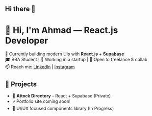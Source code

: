 ## Hi there 👋
# 👋 Hi, I'm Ahmad — React.js Developer

🚀 Currently building modern UIs with **React.js** + **Supabase**  
🎓 BBA Student | 💼 Working in a startup | 🤝 Open to freelance & collab  
📫 Reach me: [LinkedIn](https://linkedin.com/in/yourname) | [Instagram](https://instagram.com/yourname)
<!--
## 🧰 Tech Stack
![React](https://img.shields.io/badge/-React-61DAFB?logo=react&logoColor=white&style=flat)
![Supabase](https://img.shields.io/badge/-Supabase-3FCF8E?logo=supabase&logoColor=white&style=flat)
![HTML](https://img.shields.io/badge/-HTML-E34F26?logo=html5&logoColor=white&style=flat)
![CSS](https://img.shields.io/badge/-CSS-1572B6?logo=css3&logoColor=white&style=flat)
![Git](https://img.shields.io/badge/-Git-F05032?logo=git&logoColor=white&style=flat)    -->

## 🌟 Projects
- 🔐 **Attock Directory** – React + Supabase (Private)
- ⚡ Portfolio site coming soon!
- 📱 UI/UX focused components library (In Progress)

<!--## 📈 GitHub Stats
![Your GitHub stats](https://github-readme-stats.vercel.app/api?username=yourusername&show_icons=true&theme=radical)

<!--
**hammadkhan36/hammadkhan36** is a ✨ _special_ ✨ repository because its `README.md` (this file) appears on your GitHub profile.

Here are some ideas to get you started:

- 🔭 I’m currently working on ...
- 🌱 I’m currently learning ...
- 👯 I’m looking to collaborate on ...
- 🤔 I’m looking for help with ...
- 💬 Ask me about ...
- 📫 How to reach me: ...
- 😄 Pronouns: ...
- ⚡ Fun fact: ...
-->
